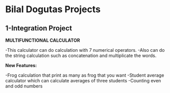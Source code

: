 # Bilal Dogutas Projects

## 1-Integration Project

**MULTIFUNCTIONAL CALCULATOR**

-This calculator can do calculation with 7 numerical operators.
-Also can do the string calculation such as concatenation and
multiplicate the words.

**New Features:**

-Frog calculation that print as many as frog that you want
-Student average calculator which can calculate averages of three students
-Counting even and odd numbers

